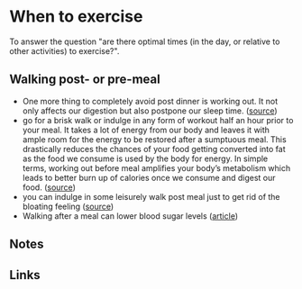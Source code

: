 # When to exercise

To answer the question "are there optimal times (in the day, or relative to other activities) to exercise?".

## Walking post- or pre-meal

- One more thing to completely avoid post dinner is working out. It not only affects our digestion but also postpone our sleep time. ([source](https://www.pnbmetlife.com/articles/health/myth-buster-should-we-brisk-walk.html#:~:text=One%20more%20thing%20to%20completely%20avoid%20post%20dinner%20is%20working%20out.%20It%20not%20only%20affects%20our%20digestion%20but%20also%20postpone%20our%20sleep%20time.))
- go for a brisk walk or indulge in any form of workout half an hour prior to your meal. It takes a lot of energy from our body and leaves it with ample room for the energy to be restored after a sumptuous meal. This drastically reduces the chances of your food getting converted into fat as the food we consume is used by the body for energy. In simple terms, working out before meal amplifies your body’s metabolism which leads to better burn up of calories once we consume and digest our food. ([source](https://www.pnbmetlife.com/articles/health/myth-buster-should-we-brisk-walk.html#:~:text=go%20for%20a%20brisk%20walk%20or%20indulge%20in%20any%20form%20of%20workout%20half%20an%20hour%20prior%20to%20your%20meal.%20It%20takes%20a%20lot%20of%20energy%20from%20our%20body%20and%20leaves%20it%20with%20ample%20room%20for%20the%20energy%20to%20be%20restored%20after%20a%20sumptuous%20meal.%20This%20drastically%20reduces%20the%20chances%20of%20your%20food%20getting%20converted%20into%20fat%20as%20the%20food%20we%20consume%20is%20used%20by%20the%20body%20for%20energy.%20In%20simple%20terms%2C%20working%20out%20before%20meal%20amplifies%20your%20body%E2%80%99s%20metabolism%20which%20leads%20to%20better%20burn%20up%20of%20calories%20once%20we%20consume%20and%20digest%20our%20food.))
- you can indulge in some leisurely walk post meal just to get rid of the bloating feeling ([source](https://www.pnbmetlife.com/articles/health/myth-buster-should-we-brisk-walk.html#:~:text=you%20can%20indulge%20in%20some%20leisurely%20walk%20post%20meal%20just%20to%20get%20rid%20of%20the%20bloating%20feeling))
- Walking after a meal can lower blood sugar levels ([article](https://time.com/5405778/walking-after-eating-good-for-you/))

## Notes

## Links
